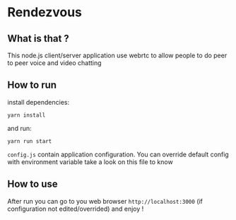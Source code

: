 # Rendezvous

## What is that ?

This node.js client/server application use webrtc to allow people to do peer to peer voice and video chatting

## How to run

install dependencies:

`yarn install`

and run:

`yarn run start`

`config.js` contain application configuration. You can override default config with environment variable take a look on this file to know

## How to use

After run you can go to you web browser `http://localhost:3000` (if configuration not edited/overrided) and enjoy !